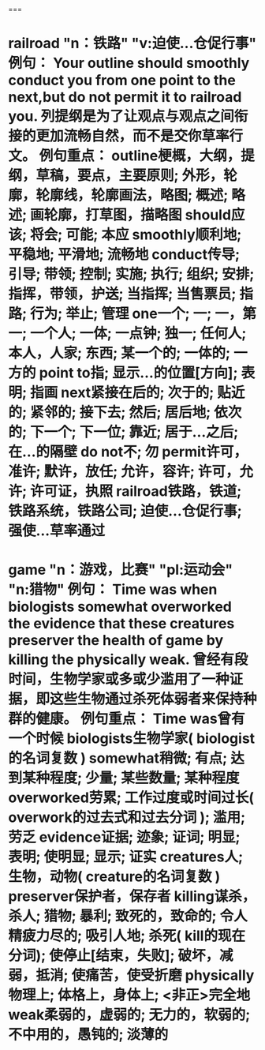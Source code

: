 ===

railroad    "n：铁路" "v:迫使...仓促行事"
例句：
    Your outline should smoothly conduct you from one point to the next,but do not permit it to railroad you.
    列提纲是为了让观点与观点之间衔接的更加流畅自然，而不是交你草率行文。
例句重点：
    outline梗概，大纲，提纲，草稿，要点，主要原则; 外形，轮廓，轮廓线，轮廓画法，略图; 概述; 略述; 画轮廓，打草图，描略图
    should应该; 将会; 可能; 本应
    smoothly顺利地; 平稳地; 平滑地; 流畅地
    conduct传导; 引导; 带领; 控制; 实施; 执行; 组织; 安排; 指挥，带领，护送; 当指挥; 当售票员; 指路; 行为; 举止; 管理
    one一个; 一; 一，第一; 一个人; 一体; 一点钟; 独一; 任何人; 本人，人家; 东西; 某一个的; 一体的; 一方的
    point to指; 显示…的位置[方向]; 表明; 指画
    next紧接在后的; 次于的; 贴近的; 紧邻的; 接下去; 然后; 居后地; 依次的; 下一个; 下一位; 靠近; 居于…之后; 在…的隔壁
    do not不; 勿
    permit许可，准许; 默许，放任; 允许，容许; 许可，允许; 许可证，执照
    railroad铁路，铁道; 铁路系统，铁路公司; 迫使…仓促行事; 强使…草率通过
===

game    "n：游戏，比赛" "pl:运动会" "n:猎物"
例句：
    Time was when biologists somewhat overworked the evidence that these creatures preserver the health of game by killing the physically weak.
    曾经有段时间，生物学家或多或少滥用了一种证据，即这些生物通过杀死体弱者来保持种群的健康。
例句重点：
    Time was曾有一个时候
    biologists生物学家( biologist的名词复数 )
    somewhat稍微; 有点; 达到某种程度; 少量; 某些数量; 某种程度
    overworked劳累; 工作过度或时间过长( overwork的过去式和过去分词 ); 滥用; 劳乏
    evidence证据; 迹象; 证词; 明显; 表明; 使明显; 显示; 证实
    creatures人; 生物，动物( creature的名词复数 )
    preserver保护者，保存者
    killing谋杀，杀人; 猎物; 暴利; 致死的，致命的; 令人精疲力尽的; 吸引人地; 杀死( kill的现在分词); 使停止[结束，失败]; 破坏，减弱，抵消; 使痛苦，使受折磨
    physically物理上; 体格上，身体上; <非正>完全地
    weak柔弱的，虚弱的; 无力的，软弱的; 不中用的，愚钝的; 淡薄的
===